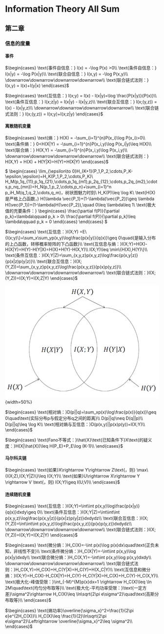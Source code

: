# Information Theory All Sum

## 第二章

### 信息的度量

#### 事件

$\begin{cases}
    \text{事件自信息：} I(x) = -\log P(x) >0\\
    \text{条件自信息：} I(x|y) = -\log P(x|y)\\
    \text{联合自信息：} I(x,y) = -\log P(x,y)\\
    \downarrow\downarrow\downarrow\downarrow\\
    \text{联合链式法则：} I(x,y) = I(x)+I(y|x)
\end{cases}$

$\begin{cases}
    \text{互信息：} I(x;y) = I(x) - I(x|y)=\log \frac{P(x|y)}{P(x)}\\
    \text{条件互信息：} I(x;z|y) = I(x|y) - I(x|y,z)\\
    \text{联合互信息：} I(x;(y,z)) = I(x) - I(x|y,z)\\
    \downarrow\downarrow\downarrow\downarrow\\
    \text{联合链式法则：} I(x;(y,z)) = I(x;y)+I(x;z|y)
    \end{cases}$

#### 离散随机变量

$\begin{cases}
    \text{熵：} H(X) = -\sum_{i=1}^{n}P(x_i)\log P(x_i)>0\\
    \text{条件熵：} 0<H(X|Y) = -\sum_{i=1}^{n}P(x_i,y)\log P(x_i|y)\leq H(X)\\
    \text{联合熵：} H(X,Y) = -\sum_{i=1}^{n}P(x_i,y)\log P(x_i,y)\\
    \downarrow\downarrow\downarrow\downarrow\\
    \text{联合链式法则：} H(X,Y) = H(X) + H(Y|X)=H(Y)+H(X|Y)
\end{cases}$

$
\begin{cases}
\lim_{\epsilon\to 0}H_{K+1}(P_1,P_2,\cdots,P_K-\epsilon,\epsilon)=H_K(P_1,P_2,\cdots,P_K)\\
H_M(p_1q_{11},p_1q_{21},\cdots,p_1q_{m1},p_2q_{12},\cdots,p_2q_{m2},\cdots,p_nq_{mn})=H_N(p_1,p_2,\cdots,p_n)+\sum_{i=1}^n p_iH_M(q_1,q_2,\cdots,q_m)，树状图魅力时刻\\
H_K(P)\leq \log K\\
\text{H(X)是严格上凸函数，} H(\lambda \vec{P_1}+(1-\lambda)\vec{P_2})\geq \lambda H(\vec{P_1})+(1-\lambda)H(\vec{P_2}),\quad 0\leq \lambda\leq 1\\
\text{极大值的充要条件：}
    \begin{cases}
    \frac{\partial f(P)}{\partial p_k}=\lambda\qquad p_k > 0\\
    \frac{\partial f(P)}{\partial p_k}\leq \lambda\qquad p_k = 0
    \end{cases}
\end{cases}
$

$\begin{cases}
\text{互信息：}I(X;Y) =E\{I(x;y)\}=\sum_x\sum_yp(x,y)\log\frac{p(x|y)}{q(x)}\geq 0\quad{是输入分布的上凸函数，转移概率矩阵的下凸函数}\\
\text{互信息与熵：}I(X;Y)=H(X)-H(X|Y)=H(Y)-H(Y|X)=H(X)+H(Y)-H(X,Y)\\
I(X;Y)\leq \min\{H(X),H(Y)\}\\
\text{条件互信息：}I(X;Y|Z)=\sum_{x,y,z}p(x,y,z)\log\frac{p(x,y|z)}{p(x|z)p(y|z)}\\
\text{联合互信息：}I(X;(Y,Z))=\sum_{x,y,z}p(x,y,z)\log\frac{p(x,y,z)}{p(x)p(y,z)}\\
\downarrow\downarrow\downarrow\downarrow\\
\text{联合链式法则：}I(X;(Y,Z))=I(X;Y)+I(X;Z|Y)
\end{cases}$

![alt text](images/image-47.png){width=50%}

$\begin{cases}
\text{相对熵：}D(p||q)=\sum_xp(x)\log\frac{p(x)}{q(x)}\geq 0\quad\text{实际分布p与假定分布q之间的距离}\\
D(p||q)\neq D(q||p)\\
D(p||q)\leq \log K\\
\text{相对熵与互信息：}D(p(x,y)||p(x)p(y))=I(X;Y)\\
\end{cases}$

$\begin{cases}
\text{Fano不等式：}\hat{X}\text{已知条件下}X\text{的疑义度：}H(X|\hat{X})\leq H(P_E)+P_E\log (K-1)\\
\end{cases}$

#### 马尔科夫链

$\begin{cases}
\text{如果}X\rightarrow Y\rightarrow Z\text{，则} \max\{I(X;Z),I(X;Y|Z)\}\leq I(X;Y)\\
\text{如果}U\rightarrow X\rightarrow Y \rightarrow V \text{，则} I(X;Y)\geq I(U;V)\\
\end{cases}$

#### 连续随机变量

$\begin{cases}
\text{互信息：}I(X;Y)=\int\int p(x,y)\log\frac{p(x|y)}{q(x)}dxdy\geq 0\\
\text{条件互信息：}I(X;Y|Z)=\int\int\int p(x,y,z)\log\frac{p(x,y|z)}{p(x|z)p(y|z)}dxdydz\\
\text{联合互信息：}I(X;(Y,Z))=\int\int\int p(x,y,z)\log\frac{p(x,y,z)}{p(x)p(y,z)}dxdydz\\
\downarrow\downarrow\downarrow\downarrow\\
\text{联合链式法则：}I(X;(Y,Z))=I(X;Y)+I(X;Z|Y)
\end{cases}$

$\begin{cases}
\text{微分熵：}H_C(X)=-\int p(x)\log p(x)dx\quad\text{正负未知，非线性不变}\\
\text{条件微分熵：}H_C(X|Y)=-\int\int p(x,y)\log p(x|y)dxdy\\
\text{联合微分熵：}H_C(X,Y)=-\int\int p(x,y)\log p(x,y)dxdy\\
\downarrow\downarrow\downarrow\downarrow\\
\text{联合链式法则：}H_C(X,Y)=H_C(X)+H_C(Y|X)=H_C(Y)+H(X_C|Y)\\
\text{互信息和微分熵：}I(X;Y)=H_C(X)-H_C(X|Y)=H_C(Y)-H_C(Y|X)=H_C(X)+H_C(Y)-H_C(X,Y)\\
\text{极大化-峰值受限：}\int_{-M}^{M}p(x)dx=1 \rightarrow H_C(X)\leq \ln 2M\quad\text{均匀分布取等}\\
\text{极大化-平均功率受限：}\text{一定方差}\sigma^2\rightarrow H_C(X)\leq \ln\sqrt{2\pi e\sigma^2}\quad\text{高斯分布取等}\\
\end{cases}$

$\begin{cases}
\text{熵功率}\overline{\sigma_x}^2=\frac{1}{2\pi e}e^{2H_C(X)}\\
H_C(X)\leq \frac{1}{2}\ln\sqrt{2\pi e\sigma^2}\Leftrightarrow \overline{\sigma_x}^2\leq \sigma^2\\
\end{cases}$